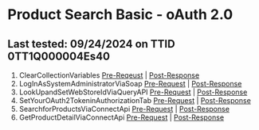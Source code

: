 # Product Search Basic - oAuth 2.0
## Last tested: 09/24/2024 on TTID 0TT1Q000004Es40

1. ClearCollectionVariables [Pre-Reqeust](../LegoBin/ClearCollectionVariables_PreRequest.js) | [Post-Response](../LegoBin/ClearCollectionVariables_PostResponse.js)
1. LogInAsSystemAdministratorViaSoap [Pre-Request](../LegoBin/LogInAsSystemAdministratorViaSoap_PreRequest.js) | [Post-Response](../LegoBin/LogInAsSystemAdministratorViaSoap_PostResponse.js)
1. LookUpandSetWebStoreIdViaQueryAPI [Pre-Request](../LegoBin/LookUpandSetWebStoreIdViaQueryAPI_PreRequest.js) | [Post-Response](../LegoBin/LookUpandSetWebStoreIdViaQueryAPI_PostResponse.js)
1. SetYourOAuth2TokeninAuthorizationTab [Pre-Request](../LegoBin/SetYourOAuth2TokeninAuthorizationTab_PreRequest.js) | [Post-Response](../LegoBin/SetYourOAuth2TokeninAuthorizationTab_PostResponse.js)
1. SearchforProductsViaConnectApi [Pre-Request](../LegoBin/SearchforProductsViaConnectApi_PreRequest.js) | [Post-Response](../LegoBin/SearchforProductsViaConnectApi_PostResponse.js)
1. GetProductDetailViaConnectApi [Pre-Request](../LegoBin/GetProductDetailViaConnectApi_PreRequest.js) | [Post-Response](../LegoBin/GetProductDetailViaConnectApi_PostResponse.js)